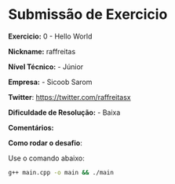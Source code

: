# Submissão de Exercicio

**Exercicio:** 0 - Hello World

**Nickname:** raffreitas

**Nível Técnico:** - Júnior

**Empresa:** - Sicoob Sarom

**Twitter**: https://twitter.com/raffreitasx

**Dificuldade de Resolução:** - Baixa

**Comentários:** 

**Como rodar o desafio**: 

Use o comando abaixo: 
```bash
g++ main.cpp -o main && ./main 
```
